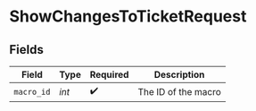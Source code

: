 # ShowChangesToTicketRequest


## Fields

| Field               | Type                | Required            | Description         |
| ------------------- | ------------------- | ------------------- | ------------------- |
| `macro_id`          | *int*               | :heavy_check_mark:  | The ID of the macro |